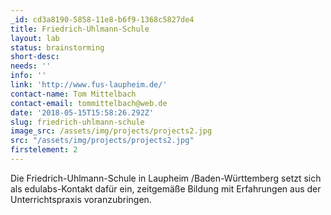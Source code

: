 ```yaml
---
_id: cd3a8190-5858-11e8-b6f9-1368c5827de4
title: Friedrich-Uhlmann-Schule
layout: lab
status: brainstorming
short-desc:
needs: ''
info: ''
link: 'http://www.fus-laupheim.de/'
contact-name: Tom Mittelbach
contact-email: tommittelbach@web.de
date: '2018-05-15T15:58:26.292Z'
slug: friedrich-uhlmann-schule
image_src: /assets/img/projects/projects2.jpg
src: "/assets/img/projects/projects2.jpg"
firstelement: 2
---
```

Die Friedrich-Uhlmann-Schule in Laupheim /Baden-Württemberg setzt sich als edulabs-Kontakt dafür ein, zeitgemäße Bildung mit Erfahrungen aus der Unterrichtspraxis voranzubringen.
